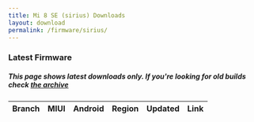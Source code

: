 ```yaml
---
title: Mi 8 SE (sirius) Downloads
layout: download
permalink: /firmware/sirius/
---
```


### Latest Firmware
##### This page shows latest downloads only. If you're looking for old builds check [the archive](/archive/firmware/sirius/)


<div class="table-responsive-md" style="margin-top: 25px;">
<table id="firmware" class="compact table table-striped table-hover table-sm">
    <thead class="thead-dark">
        <tr>
            <th>Branch</th>
            <th>MIUI</th>
            <th>Android</th>
            <th>Region</th>
            <th>Updated</th>
            <th>Link</th>
        </tr>
    </thead>
    <script>loadFirmwareDownloads('sirius', 'latest')</script>
</table>
</div>

